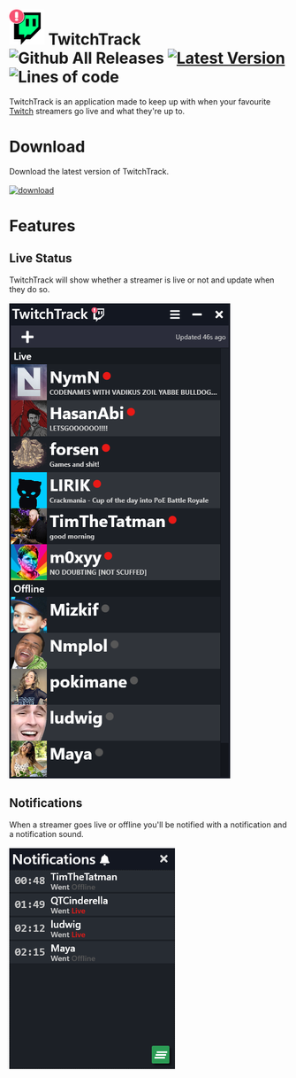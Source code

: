 ![Logo](https://github.com/ChristopherK95/StreamTrack/blob/master/TwitchTrack64.png?raw=true) TwitchTrack ![Github All Releases](https://img.shields.io/github/downloads/ChristopherK95/StreamTrack/total?logo=GitHub&style=flat&color=orange) [![Latest Version](https://img.shields.io/github/v/release/ChristopherK95/StreamTrack)](https://github.com/ChristopherK95/StreamTrack/releases/latest) ![Lines of code](https://img.shields.io/tokei/lines/github/ChristopherK95/StreamTrack?color=orange)
============
TwitchTrack is an application made to keep up with when your favourite <a href="https://twitch.tv">Twitch</a> streamers go live and what they're up to.
# Download
Download the latest version of TwitchTrack.
<br>
<br>
[![download](https://img.shields.io/github/v/release/ChristopherK95/StreamTrack?color=%233bbf26&label=download)](https://github.com/ChristopherK95/StreamTrack/releases/latest/download/Setup.exe)
# Features
## Live Status
TwitchTrack will show whether a streamer is live or not and update when they do so.
<br>
<br>
![Alt text](https://github.com/ChristopherK95/StreamTrack/blob/master/TwitchTrackShowcase.png?raw=true)
## Notifications
When a streamer goes live or offline you'll be notified with a notification and a notification sound.
<br>
<br>
![Alt text](https://github.com/ChristopherK95/StreamTrack/blob/master/TwitchTrackNotifs.png?raw=true)
